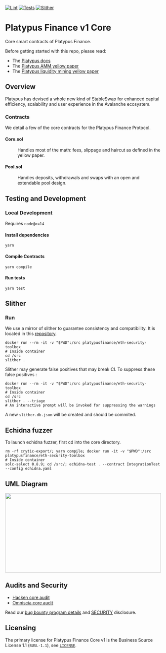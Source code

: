 [![Lint](https://github.com/platypus-finance/core/workflows/lint/badge.svg)](https://github.com/platypus-finance/core/workflows/lint.yml)
[![Tests](https://github.com/platypus-finance/core/workflows/test/badge.svg)](https://github.com/platypus-finance/core/workflows/test.yml)
[![Slither](https://github.com/platypus-finance/core/workflows/slither/badge.svg)](https://github.com/platypus-finance/core/workflows/slither.yml)

# Platypus Finance v1 Core
Core smart contracts of Platypus Finance. 

Before getting started with this repo, please read:
* The [Platypus docs](https://docs.platypus.finance/)
* The [Platypus AMM yellow paper](https://cdn.platypus.finance/Platypus_AMM_Yellow_Paper.pdf)
* The [Platypus liquidity mining yellow paper](https://cdn.platypus.finance/Platypus_Liquidity_Mining_Paper.pdf)

## Overview
Platypus has devised a whole new kind of StableSwap for enhanced capital efficiency, scalability and user experience in the Avalanche ecosystem.

### Contracts
We detail a few of the core contracts for the Platypus Finance Protocol.

#### Core.sol
<dl>
  <dd>Handles most of the math: fees, slippage and haircut as defined in the yellow paper.</dd>
</dl>


#### Pool.sol
<dl>
  <dd>Handles deposits, withdrawals and swaps with an open and extendable pool design.</dd>
</dl>


## Testing and Development
### Local Development

Requires `node@>=14` 

#### Install dependencies

`yarn`

#### Compile Contracts

`yarn compile`

#### Run tests

`yarn test`

## Slither

### Run

We use a mirror of slither to guarantee consistency and compatibility.
It is located in this [repository](https://hub.docker.com/r/platypusfinance/eth-security-toolbox).

```
docker run --rm -it -v "$PWD":/src platypusfinance/eth-security-toolbox
# Inside container
cd /src
slither .
```

Slither may generate false positives that may break CI. To suppress these false positives :

```
docker run --rm -it -v "$PWD":/src platypusfinance/eth-security-toolbox
# Inside container
cd /src
slither . --triage
# An interactive prompt will be invoked for suppressing the warnings
```

A new `slither.db.json` will be created and should be commited.

## Echidna fuzzer

To launch echidna fuzzer, first cd into the core directory. 

```
rm -rf crytic-export/; yarn compile; docker run -it -v "$PWD":/src platypusfinance/eth-security-toolbox
# Inside container
solc-select 0.8.9; cd /src/; echidna-test . --contract IntegrationTest --config echidna.yaml
```

## UML Diagram 
<img src="https://github.com/platypus-finance/core/blob/master/core.svg" width="100%" height="256">

## Audits and Security
- [Hacken core audit](https://hacken.io/wp-content/uploads/2021/12/PlatypusFinance_22122021SCAudit_Report_2.pdf)
- [Omniscia core audit](https://omniscia.io/platypus-finance-core-implementation/)

Read our [bug bounty program details](https://github.com/platypus-finance/core/blob/master/bug-bounty.md) and [SECURITY](https://github.com/platypus-finance/core/blob/master/SECURITY.md) disclosure.

## Licensing

The primary license for Platypus Finance Core v1 is the Business Source License 1.1 (`BUSL-1.1`), see [`LICENSE`](https://github.com/platypus-finance/core/blob/master/LICENSE).
